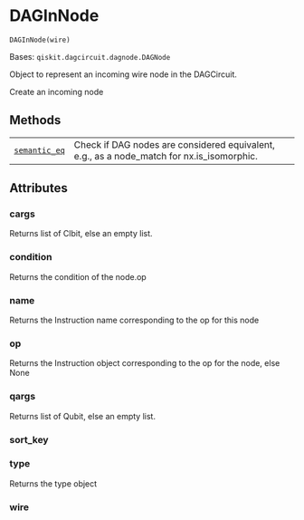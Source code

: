 # DAGInNode



`DAGInNode(wire)`

Bases: `qiskit.dagcircuit.dagnode.DAGNode`

Object to represent an incoming wire node in the DAGCircuit.

Create an incoming node

## Methods

|                                                                                                                                            |                                                                                             |
| ------------------------------------------------------------------------------------------------------------------------------------------ | ------------------------------------------------------------------------------------------- |
| [`semantic_eq`](qiskit.dagcircuit.DAGInNode.semantic_eq#qiskit.dagcircuit.DAGInNode.semantic_eq "qiskit.dagcircuit.DAGInNode.semantic_eq") | Check if DAG nodes are considered equivalent, e.g., as a node\_match for nx.is\_isomorphic. |

## Attributes



### cargs

Returns list of Clbit, else an empty list.



### condition

Returns the condition of the node.op



### name

Returns the Instruction name corresponding to the op for this node



### op

Returns the Instruction object corresponding to the op for the node, else None



### qargs

Returns list of Qubit, else an empty list.



### sort\_key



### type

Returns the type object



### wire
